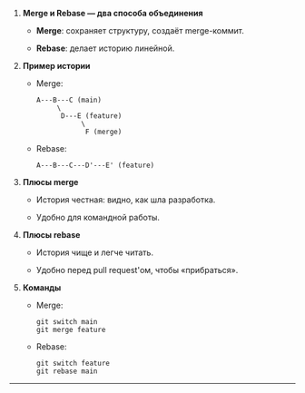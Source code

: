 

1. **Merge и Rebase — два способа объединения**
    
    - **Merge**: сохраняет структуру, создаёт merge-коммит.
        
    - **Rebase**: делает историю линейной.
        
2. **Пример истории**
    
    - Merge:
        
        ```
        A---B---C (main)
             \  
              D---E (feature)
                   \
                    F (merge)
        ```
        
    - Rebase:
        
        ```
        A---B---C---D'---E' (feature)
        ```
        
3. **Плюсы merge**
    
    - История честная: видно, как шла разработка.
        
    - Удобно для командной работы.
        
4. **Плюсы rebase**
    
    - История чище и легче читать.
        
    - Удобно перед pull request'ом, чтобы «прибраться».
        
5. **Команды**
    
    - Merge:
        
        ```
        git switch main
        git merge feature
        ```
        
    - Rebase:
        
        ```
        git switch feature
        git rebase main
        ```
        

---
